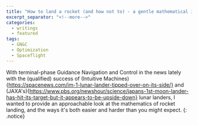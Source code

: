 ```yaml
---
title: "How to land a rocket (and how not to) - a gentle mathematical introduction"
excerpt_separator: "<!--more-->"
categories:
  - writings
  - featured
tags:
  - GN&C
  - Optimization
  - Spaceflight
---
```


With terminal-phase Guidance Navigation and Control in the news lately with the (qualified) success of (Intuitive Machines){https://spacenews.com/im-1-lunar-lander-tipped-over-on-its-side/} and (JAXA's){https://www.pbs.org/newshour/science/japans-1st-moon-lander-has-hit-its-target-but-it-appears-to-be-upside-down} lunar landers, I wanted to provide an approachable look at the mathematics of rocket landing, and the ways it's both easier and harder than you might expect.
{: .notice}